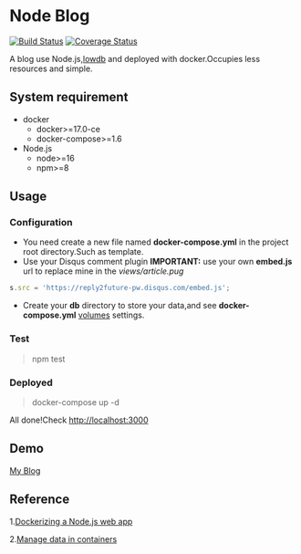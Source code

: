 # Node Blog

[![Build Status](https://app.travis-ci.com/reply2future/node-blog.svg?branch=master)](https://app.travis-ci.com/github/reply2future/node-blog)
[![Coverage Status](https://coveralls.io/repos/github/feimeizhan/node-blog/badge.svg?branch=master)](https://coveralls.io/github/feimeizhan/node-blog?branch=master)

A blog use Node.js,[lowdb](https://github.com/typicode/lowdb) and deployed with docker.Occupies less resources and simple.

## System requirement

- docker
  - docker>=17.0-ce
  - docker-compose>=1.6
- Node.js
  - node>=16
  - npm>=8

## Usage

### Configuration

- You need create a new file named **docker-compose.yml** in the project root directory.Such as template.
- Use your Disqus comment plugin
**IMPORTANT:** use your own **embed.js** url to replace mine in the *views/article.pug*

```javascript
s.src = 'https://reply2future-pw.disqus.com/embed.js';
```

- Create your **db** directory to store your data,and see **docker-compose.yml** [volumes](https://docs.docker.com/engine/reference/builder/#volume) settings.

### Test

> npm test

### Deployed

> docker-compose up -d

All done!Check <http://localhost:3000>

## Demo

[My Blog](http://blog.reply2future.pw)

## Reference

1.[Dockerizing a Node.js web app](https://nodejs.org/en/docs/guides/nodejs-docker-webapp/)

2.[Manage data in containers](https://docs.docker.com/engine/tutorials/dockervolumes/)
